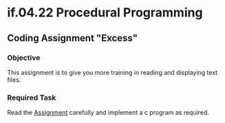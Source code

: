 # if.04.22 Procedural Programming

## Coding Assignment "Excess"

### Objective
This assignment is to give you more training in reading and displaying text files.

### Required Task
Read the [Assignment](Assignment.pdf) carefully and implement a c program as required.
